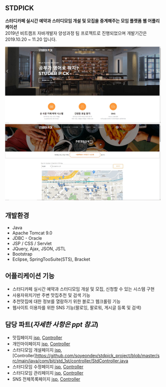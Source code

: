 ## STDPICK
**스터디카페 실시간 예약과 스터디모임 개설 및 모집을 중계해주는 모임 플랫폼 웹 어플리케이션**  
2019년 비트캠프 자바개발자 양성과정 팀 프로젝트로 진행되었으며 개발기간은 2019.10.20 ~ 11.20 입니다.  

<img src="./main.JPG">

<img src="./dining.JPG">

## 개발환경  
- Java
- Apache Tomcat 9.0
- JDBC - Oracle
- JSP / CSS / Servlet
- JQuery, Ajax, JSON, JSTL
- Bootstrap
- Eclipse, SpringTooSuite(STS), Bracket

## 어플리케이션 기능
 - 스터디카페 실시간 예약과 스터디모임 개설 및 모집, 신청할 수 있는 시스템 구현
 - 사용자위치기반 주변 맛집추천 및 검색 기능
 - 추천맛집에 대한 정보를 열람하기 위한 블로그 웹크롤링 기능
 - 웹사이트 이용자를 위한 SNS 기능(팔로잉, 팔로워, 게시글 등록 및 검색)

## 담당 파트(*자세한 사항은 ppt 참고*)
- 맛집페이지 [jsp](https://github.com/soyeondev/stdpick_project/blob/master/src/main/webapp/WEB-INF/views/diningSch.jsp), [Controller](https://github.com/soyeondev/stdpick_project/blob/master/src/main/java/com/bit/std_1st/controller/DiningController.java)
- 개인마이페이지 [jsp](https://github.com/soyeondev/stdpick_project/blob/master/src/main/webapp/WEB-INF/views/custMyPage.jsp),  [Controller](https://github.com/soyeondev/stdpick_project/blob/master/src/main/java/com/bit/std_1st/controller/MPController.java)
- 스터디모임 개설페이지 [jsp](https://github.com/soyeondev/stdpick_project/blob/master/src/main/webapp/WEB-INF/views/insertStd.jsp),  [Controller]https://github.com/soyeondev/stdpick_project/blob/master/src/main/java/com/bit/std_1st/controller/StdController.java
- 스터디모임 수정페이지 [jsp](https://github.com/soyeondev/stdpick_project/blob/master/src/main/webapp/WEB-INF/views/updateStd.jsp),  [Controller](https://github.com/soyeondev/stdpick_project/blob/master/src/main/java/com/bit/std_1st/controller/StdController.java)
- 스터디모임 관리페이지 [jsp](https://github.com/soyeondev/stdpick_project/blob/master/src/main/webapp/WEB-INF/views/manageStd.jsp),  [Controller](https://github.com/soyeondev/stdpick_project/blob/master/src/main/java/com/bit/std_1st/controller/StdController.java)
- SNS 전체목록페이지 [jsp](https://github.com/soyeondev/stdpick_project/blob/master/src/main/webapp/WEB-INF/views/snsSch.jsp), 
[Controller](https://github.com/soyeondev/stdpick_project/blob/master/src/main/java/com/bit/std_1st/controller/SNSController.java)


               
